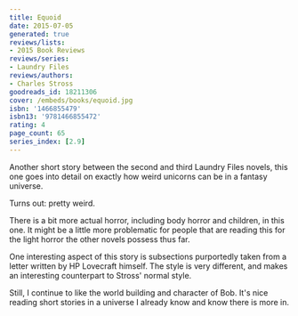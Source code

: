 ```yaml
---
title: Equoid
date: 2015-07-05
generated: true
reviews/lists:
- 2015 Book Reviews
reviews/series:
- Laundry Files
reviews/authors:
- Charles Stross
goodreads_id: 18211306
cover: /embeds/books/equoid.jpg
isbn: '1466855479'
isbn13: '9781466855472'
rating: 4
page_count: 65
series_index: [2.9]
---
```

Another short story between the second and third Laundry Files novels, this one goes into detail on exactly how weird unicorns can be in a fantasy universe.  

Turns out: pretty weird.  

<!--more-->

There is a bit more actual horror, including body horror and children, in this one. It might be a little more problematic for people that are reading this for the light horror the other novels possess thus far.  

One interesting aspect of this story is subsections purportedly taken from a letter written by HP Lovecraft himself. The style is very different, and makes an interesting counterpart to Stross' normal style.  

Still, I continue to like the world building and character of Bob. It's nice reading short stories in a universe I already know and know there is more in.